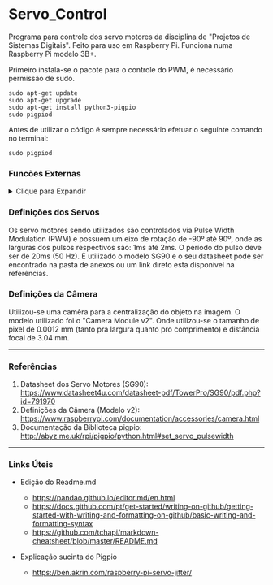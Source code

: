 # Servo_Control
Programa para controle dos servo motores da disciplina de "Projetos de Sistemas Digitais". Feito para uso em Raspberry Pi. Funciona numa Raspberry Pi modelo 3B+.

Primeiro instala-se o pacote para o controle do PWM, é necessário permissão de sudo.

```console
sudo apt-get update
sudo apt-get upgrade
sudo apt-get install python3-pigpio
sudo pigpiod
```

Antes de utilizar o código é sempre necessário efetuar o seguinte comando no terminal:

```console
sudo pigpiod
```
### Funcões Externas

<details><summary>Clique para Expandir</summary>

<p>

As funções externas disponíveis no código são as seguintes:

- toogle_servo(X) 
	- Desliga-se o PWM sendo enviado aos servos. Útil por questões de controle e segurança.
	- Recebe como argumento **X**, para **X**=1 liga-se os servos e para **X**≠1 desliga-se os servos.

- Angulo_Atual_V()
	- Retorna o ângulo atual referente ao PWM sendo exercido ao Servo_V.

- Angulo_Atual_H()
	- Retorna o ângulo atual referente ao PWM sendo exercido ao Servo_H.

- Controle_Manual(angulo_H,angulo_V,slp)
	- Define a posição onde deve-se posicionar o servo motor, tanto na horizontal quanto na vertical.
	- Recebe como argumentos **angulo_H, angulo_V, slp**, onde **angulo_H** define a posição em ângulo do servo_H, **angulo_V** define a posição do ângulo do servo_V e **slp** define o tempo de espera após a rotação.
Obs: Valores padrão: angulo_H=0,angulo_V=0,slp=1

- Controle_Manual_H(angulo_H,slp)
	- Define a posição onde deve-se posicionar o servo motor na horizontal.
	- Recebe como argumentos **angulo_H, slp**, onde **angulo_H** define a posição em ângulo do servo_H e **slp** define o tempo de espera após a rotação.
Obs: Valores padrão: angulo_H=0,slp=1

- Controle_Manual_V(angulo_V,slp)
	- Define a posição onde deve-se posicionar o servo motor na vertical.
	- Recebe como argumentos **angulo_V, slp**, onde **angulo_H** define a posição em ângulo do servo_V e **slp** define o tempo de espera após a rotação.
Obs: Valores padrão: angulo_V=0,slp=1

- Varredura_Servos(x,passo)
	- Recebe como argumentos **x, passo**, onde **x** define o tempo em segundos da varredura e passo define a quantidade de passos a serem realizados durante a varredura, por exemplo, para uma varredura de 10 segundos e 40 passos, serão realizados 20 movimentos do servo motor em 5 segundos, até um extremo e depois 20 movimentos do servo motor em 5 segundos para a posição original.
Obs: Valores padrão: passo=20. Somente movimenta o servo_H.

- Center_Object(pos_H,pos_V,Resolucao_H,Resolucao_V)
	- A função centraliza na tela, tanto na vertical, quanto na horizontal, um objeto em uma posição qualquer (pos_H,pos_V). 
	- Recebe como argumentos **pos_H, pos_V, Resolucao_H, Resolucao_V**, onde **pos_H** define a posição atual do objeto na horizontal, **pos_V** a posição atual do objeto na vertical, **Resolucao_H** define a resolução da imagem na horizontal e **Resolucao_V** define a resolução da imagem na vertical (quantidade de pixels).
Obs: Valores padrão: pos_H, pos_V, Resolucao_H=640, Resolucao_V=480

- Center_Object_H(pos_H,Resolucao_H)
	- A função centraliza no eixo horizontal da tela um objeto em uma posição qualquer (pos_H,pos_V). 
	- Recebe como argumentos **pos_H, Resolucao_H**, onde **pos_H** define a posição atual do objeto na horizontal e **Resolucao_H** define a resolução da imagem na horizontal (quantidade de pixels).
Obs: Valores padrão: pos_H, Resolucao_H=640

- Center_Object_V(pos_V,Resolucao_V)
	- A função centraliza no eixo vertical da tela um objeto em uma posição qualquer (pos_H,pos_V).
	- Recebe como argumentos **pos_V, Resolucao_V**, onde **pos_V** define a posição atual do objeto na horizontal e **Resolucao_V** define a resolução da imagem na vertical (quantidade de pixels).
Obs: Valores padrão: pos_H, Resolucao_H=480

</p>

</details>

### Definições dos Servos
Os servo motores sendo utilizados são controlados via Pulse Width Modulation (PWM) e possuem um eixo de rotação de -90º até 90º, onde as larguras dos pulsos respectivos são: 1ms até 2ms. O período do pulso deve ser de 20ms (50 Hz). É utilizado o modelo SG90 e o seu datasheet pode ser encontrado na pasta de anexos ou um link direto esta disponível na referências.

### Definições da Câmera
Utilizou-se uma camêra para a centralização do objeto na imagem. O modelo utilizado foi o "Camera Module v2". Onde utilizou-se o tamanho de pixel de 0.0012 mm (tanto pra largura quanto pro comprimento) e distância focal de 3.04 mm.

---
### Referências
                
1. Datasheet dos Servo Motores (SG90): 
https://www.datasheet4u.com/datasheet-pdf/TowerPro/SG90/pdf.php?id=791970
2. Definições da Câmera (Modelo v2):
https://www.raspberrypi.com/documentation/accessories/camera.html
3. Documentação da Biblioteca pigpio:
http://abyz.me.uk/rpi/pigpio/python.html#set_servo_pulsewidth

                
----

### Links Úteis

+ Edição do Readme.md
	+ https://pandao.github.io/editor.md/en.html
	+ https://docs.github.com/pt/get-started/writing-on-github/getting-started-with-writing-and-formatting-on-github/basic-writing-and-formatting-syntax
	+ https://github.com/tchapi/markdown-cheatsheet/blob/master/README.md

+ Explicação sucinta do Pigpio
	+ https://ben.akrin.com/raspberry-pi-servo-jitter/
                    
